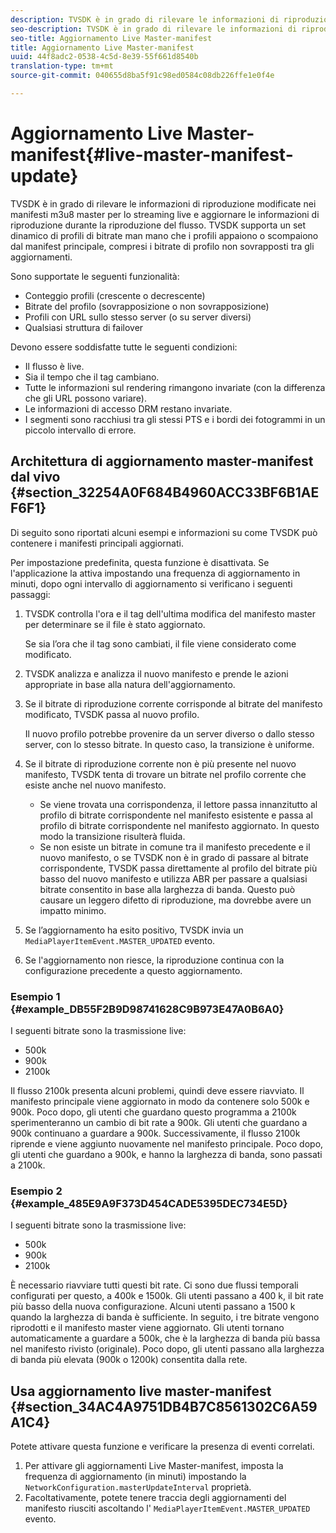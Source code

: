 ```yaml
---
description: TVSDK è in grado di rilevare le informazioni di riproduzione modificate nei manifesti m3u8 master per lo streaming live e aggiornare le informazioni di riproduzione durante la riproduzione del flusso. TVSDK supporta un set dinamico di profili di bitrate man mano che i profili appaiono o scompaiono dal manifest principale, compresi i bitrate di profilo non sovrapposti tra gli aggiornamenti.
seo-description: TVSDK è in grado di rilevare le informazioni di riproduzione modificate nei manifesti m3u8 master per lo streaming live e aggiornare le informazioni di riproduzione durante la riproduzione del flusso. TVSDK supporta un set dinamico di profili di bitrate man mano che i profili appaiono o scompaiono dal manifest principale, compresi i bitrate di profilo non sovrapposti tra gli aggiornamenti.
seo-title: Aggiornamento Live Master-manifest
title: Aggiornamento Live Master-manifest
uuid: 44f8adc2-0538-4c5d-8e39-55f661d8540b
translation-type: tm+mt
source-git-commit: 040655d8ba5f91c98ed0584c08db226ffe1e0f4e

---
```



# Aggiornamento Live Master-manifest{#live-master-manifest-update}

TVSDK è in grado di rilevare le informazioni di riproduzione modificate nei manifesti m3u8 master per lo streaming live e aggiornare le informazioni di riproduzione durante la riproduzione del flusso. TVSDK supporta un set dinamico di profili di bitrate man mano che i profili appaiono o scompaiono dal manifest principale, compresi i bitrate di profilo non sovrapposti tra gli aggiornamenti.

Sono supportate le seguenti funzionalità:

* Conteggio profili (crescente o decrescente)
* Bitrate del profilo (sovrapposizione o non sovrapposizione)
* Profili con URL sullo stesso server (o su server diversi)
* Qualsiasi struttura di failover

Devono essere soddisfatte tutte le seguenti condizioni:

* Il flusso è live.
* Sia il tempo che il tag cambiano.
* Tutte le informazioni sul rendering rimangono invariate (con la differenza che gli URL possono variare).
* Le informazioni di accesso DRM restano invariate.
* I segmenti sono racchiusi tra gli stessi PTS e i bordi dei fotogrammi in un piccolo intervallo di errore.

## Architettura di aggiornamento master-manifest dal vivo {#section_32254A0F684B4960ACC33BF6B1AEF6F1}

Di seguito sono riportati alcuni esempi e informazioni su come TVSDK può contenere i manifesti principali aggiornati.

Per impostazione predefinita, questa funzione è disattivata. Se l&#39;applicazione la attiva impostando una frequenza di aggiornamento in minuti, dopo ogni intervallo di aggiornamento si verificano i seguenti passaggi:

1. TVSDK controlla l&#39;ora e il tag dell&#39;ultima modifica del manifesto master per determinare se il file è stato aggiornato.

   Se sia l’ora che il tag sono cambiati, il file viene considerato come modificato.
1. TVSDK analizza e analizza il nuovo manifesto e prende le azioni appropriate in base alla natura dell&#39;aggiornamento.
1. Se il bitrate di riproduzione corrente corrisponde al bitrate del manifesto modificato, TVSDK passa al nuovo profilo.

   Il nuovo profilo potrebbe provenire da un server diverso o dallo stesso server, con lo stesso bitrate. In questo caso, la transizione è uniforme.
1. Se il bitrate di riproduzione corrente non è più presente nel nuovo manifesto, TVSDK tenta di trovare un bitrate nel profilo corrente che esiste anche nel nuovo manifesto.

   * Se viene trovata una corrispondenza, il lettore passa innanzitutto al profilo di bitrate corrispondente nel manifesto esistente e passa al profilo di bitrate corrispondente nel manifesto aggiornato. In questo modo la transizione risulterà fluida.
   * Se non esiste un bitrate in comune tra il manifesto precedente e il nuovo manifesto, o se TVSDK non è in grado di passare al bitrate corrispondente, TVSDK passa direttamente al profilo del bitrate più basso del nuovo manifesto e utilizza ABR per passare a qualsiasi bitrate consentito in base alla larghezza di banda. Questo può causare un leggero difetto di riproduzione, ma dovrebbe avere un impatto minimo.

1. Se l’aggiornamento ha esito positivo, TVSDK invia un `MediaPlayerItemEvent.MASTER_UPDATED` evento.
1. Se l&#39;aggiornamento non riesce, la riproduzione continua con la configurazione precedente a questo aggiornamento.

### Esempio 1 {#example_DB55F2B9D98741628C9B973E47A0B6A0}

I seguenti bitrate sono la trasmissione live:

* 500k
* 900k
* 2100k

Il flusso 2100k presenta alcuni problemi, quindi deve essere riavviato. Il manifesto principale viene aggiornato in modo da contenere solo 500k e 900k. Poco dopo, gli utenti che guardano questo programma a 2100k sperimenteranno un cambio di bit rate a 900k. Gli utenti che guardano a 900k continuano a guardare a 900k. Successivamente, il flusso 2100k riprende e viene aggiunto nuovamente nel manifesto principale. Poco dopo, gli utenti che guardano a 900k, e hanno la larghezza di banda, sono passati a 2100k.

### Esempio 2 {#example_485E9A9F373D454CADE5395DEC734E5D}

I seguenti bitrate sono la trasmissione live:

* 500k
* 900k
* 2100k

È necessario riavviare tutti questi bit rate. Ci sono due flussi temporali configurati per questo, a 400k e 1500k. Gli utenti passano a 400 k, il bit rate più basso della nuova configurazione. Alcuni utenti passano a 1500 k quando la larghezza di banda è sufficiente. In seguito, i tre bitrate vengono riprodotti e il manifesto master viene aggiornato. Gli utenti tornano automaticamente a guardare a 500k, che è la larghezza di banda più bassa nel manifesto rivisto (originale). Poco dopo, gli utenti passano alla larghezza di banda più elevata (900k o 1200k) consentita dalla rete.

## Usa aggiornamento live master-manifest {#section_34AC4A9751DB4B7C8561302C6A59A1C4}

Potete attivare questa funzione e verificare la presenza di eventi correlati.

1. Per attivare gli aggiornamenti Live Master-manifest, imposta la frequenza di aggiornamento (in minuti) impostando la `NetworkConfiguration.masterUpdateInterval` proprietà.
1. Facoltativamente, potete tenere traccia degli aggiornamenti del manifesto riusciti ascoltando l&#39; `MediaPlayerItemEvent.MASTER_UPDATED` evento.

